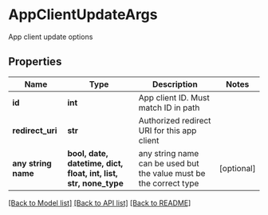 # AppClientUpdateArgs

App client update options

## Properties
Name | Type | Description | Notes
------------ | ------------- | ------------- | -------------
**id** | **int** | App client ID. Must match ID in path | 
**redirect_uri** | **str** | Authorized redirect URI for this app client | 
**any string name** | **bool, date, datetime, dict, float, int, list, str, none_type** | any string name can be used but the value must be the correct type | [optional]

[[Back to Model list]](../README.md#documentation-for-models) [[Back to API list]](../README.md#documentation-for-api-endpoints) [[Back to README]](../README.md)


